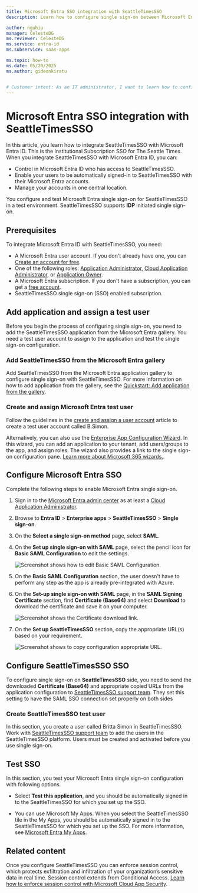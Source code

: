 ```yaml
---
title: Microsoft Entra SSO integration with SeattleTimesSSO
description: Learn how to configure single sign-on between Microsoft Entra ID and SeattleTimesSSO.

author: nguhiu
manager: CelesteDG
ms.reviewer: CelesteDG
ms.service: entra-id
ms.subservice: saas-apps

ms.topic: how-to
ms.date: 05/20/2025
ms.author: gideonkiratu


# Customer intent: As an IT administrator, I want to learn how to configure single sign-on between Microsoft Entra ID and SeattleTimesSSO so that I can control who has access to SeattleTimesSSO, enable automatic sign-in with Microsoft Entra accounts, and manage my accounts in one central location.
---
```


# Microsoft Entra SSO integration with SeattleTimesSSO

In this article, you learn how to integrate SeattleTimesSSO with Microsoft Entra ID. This is the Institutional Subscription SSO for The Seattle Times. When you integrate SeattleTimesSSO with Microsoft Entra ID, you can:

* Control in Microsoft Entra ID who has access to SeattleTimesSSO.
* Enable your users to be automatically signed-in to SeattleTimesSSO with their Microsoft Entra accounts.
* Manage your accounts in one central location.

You configure and test Microsoft Entra single sign-on for SeattleTimesSSO in a test environment. SeattleTimesSSO supports **IDP** initiated single sign-on.

## Prerequisites

To integrate Microsoft Entra ID with SeattleTimesSSO, you need:

* A Microsoft Entra user account. If you don't already have one, you can [Create an account for free](https://azure.microsoft.com/free/?WT.mc_id=A261C142F).
* One of the following roles: [Application Administrator](/entra/identity/role-based-access-control/permissions-reference#application-administrator), [Cloud Application Administrator](/entra/identity/role-based-access-control/permissions-reference#cloud-application-administrator), or [Application Owner](/entra/fundamentals/users-default-permissions#owned-enterprise-applications).
* A Microsoft Entra subscription. If you don't have a subscription, you can get a [free account](https://azure.microsoft.com/free/).
* SeattleTimesSSO single sign-on (SSO) enabled subscription.

## Add application and assign a test user

Before you begin the process of configuring single sign-on, you need to add the SeattleTimesSSO application from the Microsoft Entra gallery. You need a test user account to assign to the application and test the single sign-on configuration.

<a name='add-seattletimessso-from-the-azure-ad-gallery'></a>

### Add SeattleTimesSSO from the Microsoft Entra gallery

Add SeattleTimesSSO from the Microsoft Entra application gallery to configure single sign-on with SeattleTimesSSO. For more information on how to add application from the gallery, see the [Quickstart: Add application from the gallery](~/identity/enterprise-apps/add-application-portal.md).

<a name='create-and-assign-azure-ad-test-user'></a>

### Create and assign Microsoft Entra test user

Follow the guidelines in the [create and assign a user account](~/identity/enterprise-apps/add-application-portal-assign-users.md) article to create a test user account called B.Simon.

Alternatively, you can also use the [Enterprise App Configuration Wizard](https://portal.office.com/AdminPortal/home?Q=Docs#/azureadappintegration). In this wizard, you can add an application to your tenant, add users/groups to the app, and assign roles. The wizard also provides a link to the single sign-on configuration pane. [Learn more about Microsoft 365 wizards.](/microsoft-365/admin/misc/azure-ad-setup-guides). 

<a name='configure-azure-ad-sso'></a>

## Configure Microsoft Entra SSO

Complete the following steps to enable Microsoft Entra single sign-on.

1. Sign in to the [Microsoft Entra admin center](https://entra.microsoft.com) as at least a [Cloud Application Administrator](~/identity/role-based-access-control/permissions-reference.md#cloud-application-administrator).
1. Browse to **Entra ID** > **Enterprise apps** > **SeattleTimesSSO** > **Single sign-on**.
1. On the **Select a single sign-on method** page, select **SAML**.
1. On the **Set up single sign-on with SAML** page, select the pencil icon for **Basic SAML Configuration** to edit the settings.

   ![Screenshot shows how to edit Basic SAML Configuration.](common/edit-urls.png "Basic Configuration")

1. On the **Basic SAML Configuration** section, the user doesn't have to perform any step as the app is already pre-integrated with Azure.

1. On the **Set-up single sign-on with SAML** page, in the **SAML Signing Certificate** section, find **Certificate (Base64)** and select **Download** to download the certificate and save it on your computer.

    ![Screenshot shows the Certificate download link.](common/certificatebase64.png "Certificate")

1. On the **Set up SeattleTimesSSO** section, copy the appropriate URL(s) based on your requirement.

	![Screenshot shows to copy configuration appropriate URL.](common/copy-configuration-urls.png "Metadata")

## Configure SeattleTimesSSO SSO

To configure single sign-on on **SeattleTimesSSO** side, you need to send the downloaded **Certificate (Base64)** and appropriate copied URLs from the application configuration to [SeattleTimesSSO support team](mailto:it-hostingadmin@seattletimes.com). They set this setting to have the SAML SSO connection set properly on both sides

### Create SeattleTimesSSO test user

In this section, you create a user called Britta Simon in SeattleTimesSSO. Work with [SeattleTimesSSO support team](mailto:it-hostingadmin@seattletimes.com) to add the users in the SeattleTimesSSO platform. Users must be created and activated before you use single sign-on.

## Test SSO 

In this section, you test your Microsoft Entra single sign-on configuration with following options.

* Select **Test this application**, and you should be automatically signed in to the SeattleTimesSSO for which you set up the SSO.

* You can use Microsoft My Apps. When you select the SeattleTimesSSO tile in the My Apps, you should be automatically signed in to the SeattleTimesSSO for which you set up the SSO. For more information, see [Microsoft Entra My Apps](/azure/active-directory/manage-apps/end-user-experiences#azure-ad-my-apps).

## Related content

Once you configure SeattleTimesSSO you can enforce session control, which protects exfiltration and infiltration of your organization’s sensitive data in real time. Session control extends from Conditional Access. [Learn how to enforce session control with Microsoft Cloud App Security](/cloud-app-security/proxy-deployment-aad).
